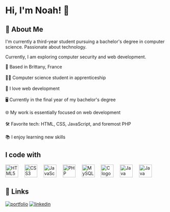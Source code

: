 # Hi, I'm Noah! 👋

## 🚀 About Me
I'm currently a third-year student pursuing a bachelor's degree in computer science. Passionate about technology.

Currently, I am exploring computer security and web development.

<p align="left">🌊 Based in Brittany, France<br><br>
  👨‍🎓 Computer science student in apprenticeship <br><br>
  🚀 I love web development<br><br>
  🖥️ Currently in the final year of my bachelor's degree<br><br>
  🌐 My work is essentially focused on web development<br><br>
  🛠️ Favorite tech: HTML, CSS, JavaScript, and foremost PHP<br><br>
  📚 I enjoy learning new skills</p>

<h2 align="left">I code with</h2>
<div align="left">
  <img src="https://cdn.jsdelivr.net/gh/devicons/devicon/icons/html5/html5-original.svg" height="40" alt="HTML5 logo"  />
  <img width="12" />
  <img src="https://cdn.jsdelivr.net/gh/devicons/devicon/icons/css3/css3-original.svg" height="40" alt="CSS3 logo"  />
  <img width="12" />
  <img src="https://cdn.jsdelivr.net/gh/devicons/devicon/icons/javascript/javascript-original.svg" height="40" alt="JavaScript logo"  />
  <img width="12" />
  <img src="https://cdn.jsdelivr.net/gh/devicons/devicon/icons/php/php-original.svg" height="40" alt="PHP logo"  />
  <img width="12" />
  <img src="https://cdn.jsdelivr.net/gh/devicons/devicon/icons/mysql/mysql-original.svg" height="40" alt="MySQL logo"  />
  <img width="12" />
  <img src="https://cdn.jsdelivr.net/gh/devicons/devicon/icons/c/c-original.svg" height="40" alt="C logo"  />
  <img width="12" />
  <img src="https://cdn.jsdelivr.net/gh/devicons/devicon/icons/java/java-original.svg" height="40" alt="Java logo"  />
  <img width="12" />
  <img src="https://upload.wikimedia.org/wikipedia/commons/thumb/f/f8/Microsoft_Access_2013-2019_logo.svg/640px-Microsoft_Access_2013-2019_logo.svg.png" height="40" alt="Java logo"  />
</div>

## 🔗 Links
[![portfolio](https://img.shields.io/badge/my_portfolio-000?style=for-the-badge&logo=ko-fi&logoColor=white)](https://noahdev.fr)
[![linkedin](https://img.shields.io/badge/linkedin-0A66C2?style=for-the-badge&logo=linkedin&logoColor=white)](https://www.linkedin.com/in/noah-brohan/)
